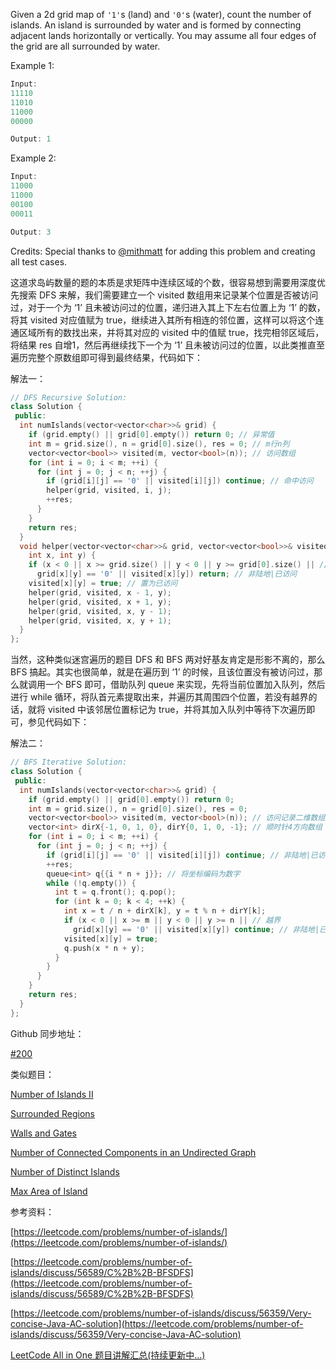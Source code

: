 Given a 2d grid map of `'1'`s (land) and `'0'`s (water), count the number of islands. An island is surrounded by water and is formed by connecting adjacent lands horizontally or vertically. You may assume all four edges of the grid are all surrounded by water.

Example 1:

```cpp
Input:
11110
11010
11000
00000

Output: 1
```

Example 2:

```cpp
Input:
11000
11000
00100
00011

Output: 3
```

Credits: Special thanks to [@mithmatt](https://leetcode.com/discuss/user/mithmatt) for adding this problem and creating all test cases.

这道求岛屿数量的题的本质是求矩阵中连续区域的个数，很容易想到需要用深度优先搜索 DFS 来解，我们需要建立一个 visited 数组用来记录某个位置是否被访问过，对于一个为 ‘1’ 且未被访问过的位置，递归进入其上下左右位置上为 ‘1’ 的数，将其 visited 对应值赋为 true，继续进入其所有相连的邻位置，这样可以将这个连通区域所有的数找出来，并将其对应的 visited 中的值赋 true，找完相邻区域后，将结果 res 自增1，然后再继续找下一个为 ‘1’ 且未被访问过的位置，以此类推直至遍历完整个原数组即可得到最终结果，代码如下：

解法一：

```cpp
// DFS Recursive Solution:
class Solution {
 public:
  int numIslands(vector<vector<char>>& grid) {
    if (grid.empty() || grid[0].empty()) return 0; // 异常值
    int m = grid.size(), n = grid[0].size(), res = 0; // m行n列
    vector<vector<bool>> visited(m, vector<bool>(n)); // 访问数组
    for (int i = 0; i < m; ++i) {
      for (int j = 0; j < n; ++j) {
        if (grid[i][j] == '0' || visited[i][j]) continue; // 命中访问
        helper(grid, visited, i, j);
        ++res;
      }
    }
    return res;
  }
  void helper(vector<vector<char>>& grid, vector<vector<bool>>& visited,
    int x, int y) {
    if (x < 0 || x >= grid.size() || y < 0 || y >= grid[0].size() || // 越界
      grid[x][y] == '0' || visited[x][y]) return; // 非陆地|已访问
    visited[x][y] = true; // 置为已访问
    helper(grid, visited, x - 1, y);
    helper(grid, visited, x + 1, y);
    helper(grid, visited, x, y - 1);
    helper(grid, visited, x, y + 1);
  }
};
```

当然，这种类似迷宫遍历的题目 DFS 和 BFS 两对好基友肯定是形影不离的，那么 BFS 搞起。其实也很简单，就是在遍历到 ‘1’ 的时候，且该位置没有被访问过，那么就调用一个 BFS 即可，借助队列 queue 来实现，先将当前位置加入队列，然后进行 while 循环，将队首元素提取出来，并遍历其周围四个位置，若没有越界的话，就将 visited 中该邻居位置标记为 true，并将其加入队列中等待下次遍历即可，参见代码如下：

解法二：

```cpp
// BFS Iterative Solution:
class Solution {
 public:
  int numIslands(vector<vector<char>>& grid) {
    if (grid.empty() || grid[0].empty()) return 0;
    int m = grid.size(), n = grid[0].size(), res = 0;
    vector<vector<bool>> visited(m, vector<bool>(n)); // 访问记录二维数组
    vector<int> dirX{-1, 0, 1, 0}, dirY{0, 1, 0, -1}; // 顺时针4方向数组
    for (int i = 0; i < m; ++i) {
      for (int j = 0; j < n; ++j) {
        if (grid[i][j] == '0' || visited[i][j]) continue; // 非陆地|已访问
        ++res;
        queue<int> q{{i * n + j}}; // 将坐标编码为数字
        while (!q.empty()) {
          int t = q.front(); q.pop();
          for (int k = 0; k < 4; ++k) {
            int x = t / n + dirX[k], y = t % n + dirY[k];
            if (x < 0 || x >= m || y < 0 || y >= n || // 越界
              grid[x][y] == '0' || visited[x][y]) continue; // 非陆地|已访问
            visited[x][y] = true;
            q.push(x * n + y);
          }
        }
      }
    }
    return res;
  }
};
```

Github 同步地址：

[#200](https://github.com/grandyang/leetcode/issues/200)

类似题目：

[Number of Islands II](http://www.cnblogs.com/grandyang/p/5190419.html)

[Surrounded Regions](http://www.cnblogs.com/grandyang/p/4555831.html)

[Walls and Gates](http://www.cnblogs.com/grandyang/p/5285868.html)

[Number of Connected Components in an Undirected Graph](http://www.cnblogs.com/grandyang/p/5166356.html)

[Number of Distinct Islands](http://www.cnblogs.com/grandyang/p/7698778.html)

[Max Area of Island](http://www.cnblogs.com/grandyang/p/7712724.html)

参考资料：

[https://leetcode.com/problems/number-of-islands/](https://leetcode.com/problems/number-of-islands/)

[https://leetcode.com/problems/number-of-islands/discuss/56589/C%2B%2B-BFSDFS](https://leetcode.com/problems/number-of-islands/discuss/56589/C%2B%2B-BFSDFS)

[https://leetcode.com/problems/number-of-islands/discuss/56359/Very-concise-Java-AC-solution](https://leetcode.com/problems/number-of-islands/discuss/56359/Very-concise-Java-AC-solution)

[LeetCode All in One 题目讲解汇总(持续更新中...)](http://www.cnblogs.com/grandyang/p/4606334.html)